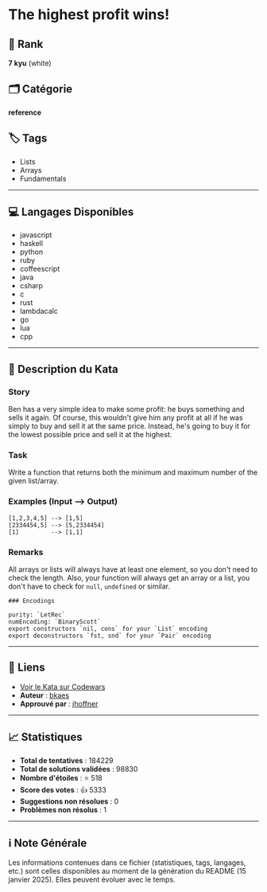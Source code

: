 # The highest profit wins!

## 🏅 Rank
**7 kyu** (white)

## 🗂️ Catégorie
**reference**

## 🏷️ Tags
- Lists
- Arrays
- Fundamentals

---

## 💻 Langages Disponibles
- javascript
- haskell
- python
- ruby
- coffeescript
- java
- csharp
- c
- rust
- lambdacalc
- go
- lua
- cpp

---

## 📜 Description du Kata

### Story

Ben has a very simple idea to make some profit: he buys something and sells it again. Of course, this wouldn't give him any profit at all if he was simply to buy and sell it at the same price. Instead, he's going to buy it for the lowest possible price and sell it at the highest.

### Task

Write a function that returns both the minimum and maximum number of the given list/array. 

### Examples (Input --> Output)

```
[1,2,3,4,5] --> [1,5]
[2334454,5] --> [5,2334454]
[1]         --> [1,1]
```

### Remarks

All arrays or lists will always have at least one element, so you don't need to check the length. Also, your function will always get an array or a list, you don't have to check for `null`, `undefined` or similar.

~~~if:lambdacalc
### Encodings

purity: `LetRec`  
numEncoding: `BinaryScott`  
export constructors `nil, cons` for your `List` encoding  
export deconstructors `fst, snd` for your `Pair` encoding  
~~~

---

## 🔗 Liens
- [Voir le Kata sur Codewars](https://www.codewars.com/kata/559590633066759614000063)
- **Auteur** : [bkaes](https://www.codewars.com/users/bkaes)
- **Approuvé par** : [jhoffner](https://www.codewars.com/users/jhoffner)

---

## 📈 Statistiques
- **Total de tentatives** : 184229
- **Total de solutions validées** : 98830
- **Nombre d'étoiles** : ⭐ 518
- **Score des votes** : 👍 5333
- **Suggestions non résolues** : 0
- **Problèmes non résolus** : 1

---

## ℹ️ Note Générale
Les informations contenues dans ce fichier (statistiques, tags, langages, etc.) sont celles disponibles au moment de la génération du README (15 janvier 2025). Elles peuvent évoluer avec le temps.
